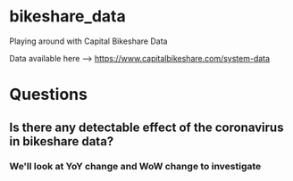 # bikeshare_data
Playing around with Capital Bikeshare Data

Data available here --> https://www.capitalbikeshare.com/system-data

# Questions 
## Is there any detectable effect of the coronavirus in bikeshare data? 
### We'll look at YoY change and WoW change to investigate 
